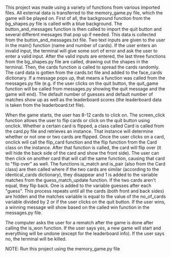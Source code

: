 This project was made using a variety of functions from various imported files. All external data is transferred to
the memory_game.py file, which the game will be played on. First of all, the background function from the
bg_shapes.py file is called with a blue background. The button_and_messages function is then called to import the
quit button and several different messages that pop up if needed. This data is collected from the
button_and_messages.txt file. Two text inputs are given to the user in the main() function (name and number of
cards). If the user enters an invalid input, the terminal will give some sort of error and ask the user to enter a
valid input. After the valid inputs are entered, the last three functions from the bg_shapes.py file are called,
drawing out the shapes in the terminal. Then, the cards function is called to spread the cards randomly. The card
data is gotten from the cards.txt file and added to the face_cards dictionary. If a message pops up, that means a
function was called from the messages.py file (e.g. if the user clicks on the quit button, the quit_game function
will be called from messages.py showing the quit message and the game will end). The default number of guesses and
default number of matches show up as well as the leaderboard scores (the leaderboard data is taken from the
leaderboard.txt file).

When the game starts, the user has 8-12 cards to click on. The screen_click function allows the user to flip
cards or click on the quit button using onclick. Whether a certain card is flipped, a class called Card is called
from the card.py file and retrieves an instance. That instance will determine whether or not one or two cards are
flipped. Once the user clicks on a card, onclick will call the flip_card function and the flip function from the
Card class on the instance. After that function is called, the card will flip over (it will hide the back side
of the card and show the front side). The user can then click on another card that will call the same function,
causing that card to "flip over" as well. The functions is_match and is_pair (also from the Card class) are then
called where if the two cards are similar (according to the identical_cards dictionary), they disappear and 1 is
added to the variable matches from the guess_match_update function. If the two cards aren't equal, they flip back.
One is added to the variable guesses after each "guess". This process repeats until all the cards (both front and
back sides) are hidden and the matches variable is equal to the value of the no_of_cards variable divided by 2 or
if the user clicks on the quit button. If the user wins, a winning message will show based on the called win
function in the messages.py file.

The computer asks the user for a rematch after the game is done after calling the is_won function. If the user
says yes, a new game will start and everything will be undone (except for the leaderboard info). If the user says
no, the terminal will be killed.

NOTE: Run this project using the memory_game.py file

